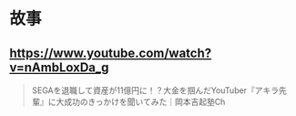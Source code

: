 # 故事

## https://www.youtube.com/watch?v=nAmbLoxDa_g

> SEGAを退職して資産が11億円に！？大金を掴んだYouTuber『アキラ先輩』に大成功のきっかけを聞いてみた｜岡本吉起塾Ch 
